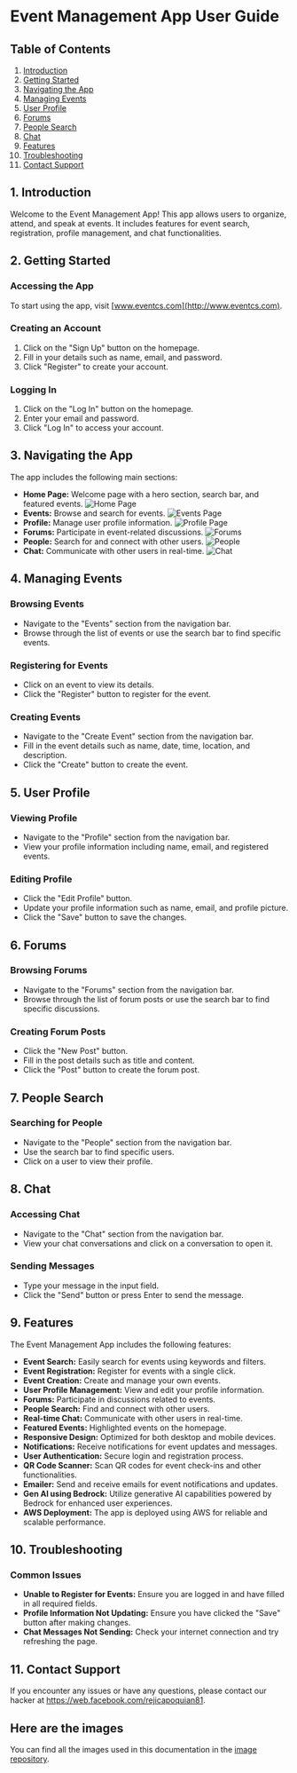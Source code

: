 # Event Management App User Guide

## Table of Contents

1. [Introduction](#introduction)
2. [Getting Started](#getting-started)
3. [Navigating the App](#navigating-the-app)
4. [Managing Events](#managing-events)
5. [User Profile](#user-profile)
6. [Forums](#forums)
7. [People Search](#people-search)
8. [Chat](#chat)
9. [Features](#features)
10. [Troubleshooting](#troubleshooting)
11. [Contact Support](#contact-support)

## 1. Introduction

Welcome to the Event Management App! This app allows users to organize, attend, and speak at events. It includes features for event search, registration, profile management, and chat functionalities.

## 2. Getting Started

### Accessing the App

To start using the app, visit [www.eventcs.com](http://www.eventcs.com).

### Creating an Account

1. Click on the "Sign Up" button on the homepage.
2. Fill in your details such as name, email, and password.
3. Click "Register" to create your account.

### Logging In

1. Click on the "Log In" button on the homepage.
2. Enter your email and password.
3. Click "Log In" to access your account.

## 3. Navigating the App

The app includes the following main sections:

- **Home Page:** Welcome page with a hero section, search bar, and featured events.
  ![Home Page](images/both/home.png)
- **Events:** Browse and search for events.
  ![Events Page](images/atendee/events.png)
- **Profile:** Manage user profile information.
  ![Profile Page](images/both/profileinfo.png)
- **Forums:** Participate in event-related discussions.
  ![Forums](images/both/forum.png)
- **People:** Search for and connect with other users.
  ![People](images/both/people.png)
- **Chat:** Communicate with other users in real-time.
  ![Chat](images/both/converse%202.PNG)

## 4. Managing Events

### Browsing Events

- Navigate to the "Events" section from the navigation bar.
- Browse through the list of events or use the search bar to find specific events.

### Registering for Events

- Click on an event to view its details.
- Click the "Register" button to register for the event.

### Creating Events

- Navigate to the "Create Event" section from the navigation bar.
- Fill in the event details such as name, date, time, location, and description.
- Click the "Create" button to create the event.

## 5. User Profile

### Viewing Profile

- Navigate to the "Profile" section from the navigation bar.
- View your profile information including name, email, and registered events.

### Editing Profile

- Click the "Edit Profile" button.
- Update your profile information such as name, email, and profile picture.
- Click the "Save" button to save the changes.

## 6. Forums

### Browsing Forums

- Navigate to the "Forums" section from the navigation bar.
- Browse through the list of forum posts or use the search bar to find specific discussions.

### Creating Forum Posts

- Click the "New Post" button.
- Fill in the post details such as title and content.
- Click the "Post" button to create the forum post.

## 7. People Search

### Searching for People

- Navigate to the "People" section from the navigation bar.
- Use the search bar to find specific users.
- Click on a user to view their profile.

## 8. Chat

### Accessing Chat

- Navigate to the "Chat" section from the navigation bar.
- View your chat conversations and click on a conversation to open it.

### Sending Messages

- Type your message in the input field.
- Click the "Send" button or press Enter to send the message.

## 9. Features

The Event Management App includes the following features:

- **Event Search:** Easily search for events using keywords and filters.
- **Event Registration:** Register for events with a single click.
- **Event Creation:** Create and manage your own events.
- **User Profile Management:** View and edit your profile information.
- **Forums:** Participate in discussions related to events.
- **People Search:** Find and connect with other users.
- **Real-time Chat:** Communicate with other users in real-time.
- **Featured Events:** Highlighted events on the homepage.
- **Responsive Design:** Optimized for both desktop and mobile devices.
- **Notifications:** Receive notifications for event updates and messages.
- **User Authentication:** Secure login and registration process.
- **QR Code Scanner:** Scan QR codes for event check-ins and other functionalities.
- **Emailer:** Send and receive emails for event notifications and updates.
- **Gen AI using Bedrock:** Utilize generative AI capabilities powered by Bedrock for enhanced user experiences.
- **AWS Deployment:** The app is deployed using AWS for reliable and scalable performance.

## 10. Troubleshooting

### Common Issues

- **Unable to Register for Events:** Ensure you are logged in and have filled in all required fields.
- **Profile Information Not Updating:** Ensure you have clicked the "Save" button after making changes.
- **Chat Messages Not Sending:** Check your internet connection and try refreshing the page.

## 11. Contact Support

If you encounter any issues or have any questions, please contact our hacker at https://web.facebook.com/rejicapoquian81.

## Here are the images

You can find all the images used in this documentation in the [image repository](https://github.com/rtcapoquian/front-end-User-Service/tree/main/images).
